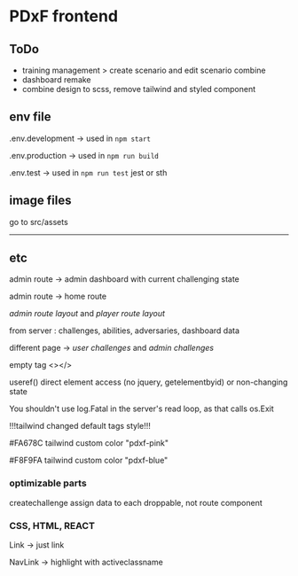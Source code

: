 # PDxF frontend

## ToDo

- training management > create scenario and edit scenario combine
- dashboard remake
- combine design to scss, remove tailwind and styled component

## env file

.env.development -> used in `npm start`

.env.production -> used in `npm run build`

.env.test -> used in `npm run test` jest or sth

## image files

go to src/assets

---

## etc

admin route -> admin dashboard with current challenging state

admin route -> home route

_admin route layout_ and _player route layout_

from server : challenges, abilities, adversaries, dashboard data

different page -> _user challenges_ and _admin challenges_

empty tag <></>

useref() direct element access (no jquery, getelementbyid) or non-changing state

You shouldn't use log.Fatal in the server's read loop, as that calls os.Exit

!!!tailwind changed default tags style!!!

#FA678C tailwind custom color "pdxf-pink"

#F8F9FA tailwind custom color "pdxf-blue"

### optimizable parts

createchallenge assign data to each droppable, not route component

### CSS, HTML, REACT

Link -> just link

NavLink -> highlight with activeclassname
